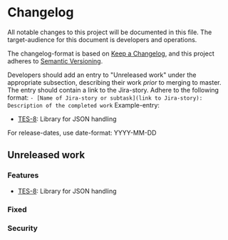 # Changelog

All notable changes to this project will be documented in this file. The target-audience for this document is developers and operations.

The changelog-format is based on [Keep a Changelog](https://keepachangelog.com/en/1.0.0/), and this project adheres to [Semantic Versioning](https://semver.org/spec/v2.0.0.html).

Developers should add an entry to "Unreleased work" under the appropriate subsection, describing their work _prior_ to merging to master. The entry should contain a link to the Jira-story.
Adhere to the following format:
`- [Name of Jira-story or subtask](link to Jira-story): Description of the completed work`
Example-entry:

- [TES-8](https://sunepoulsen.atlassian.net/browse/TES-8): Library for JSON handling

For release-dates, use date-format: YYYY-MM-DD

## Unreleased work
### Features

- [TES-8](https://sunepoulsen.atlassian.net/browse/TES-8): Library for JSON handling

### Fixed

### Security

